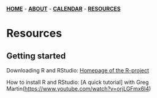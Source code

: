 [**HOME**](/index.md) - [**ABOUT**](/about.md) - [**CALENDAR**](calendar.md) - [**RESOURCES**](/resources.md)

# Resources

## Getting started

Downloading R and RStudio: [Homepage of the R-project](https://cran.r-project.org/)

How to install R and RStudio: [A quick tutorial] with Greg Martin(https://www.youtube.com/watch?v=orjLGFmx6l4)
